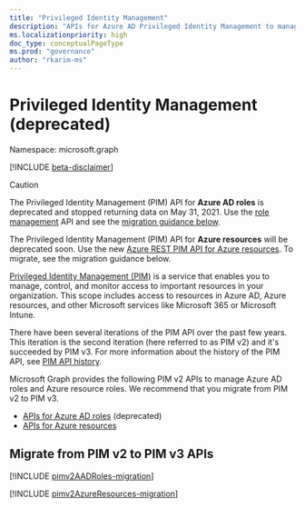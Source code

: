 ```yaml
---
title: "Privileged Identity Management"
description: "APIs for Azure AD Privileged Identity Management to manage Azure Active Directory roles and Azure resource roles."
ms.localizationpriority: high
doc_type: conceptualPageType
ms.prod: "governance"
author: "rkarim-ms"
---
```


# Privileged Identity Management (deprecated)

Namespace: microsoft.graph

[!INCLUDE [beta-disclaimer](../../includes/beta-disclaimer.md)]

>[!CAUTION]
>The Privileged Identity Management (PIM) API for **Azure AD roles** is deprecated and stopped returning data on May 31, 2021. Use the [role management](/graph/api/resources/rolemanagement?view=graph-rest-beta&preserve-view=true) API and see the [migration guidance below](#migrate-from-pim-v2-to-pim-v3-apis).
>
>The Privileged Identity Management (PIM) API for **Azure resources** will be deprecated soon. Use the new [Azure REST PIM API for Azure resources](/rest/api/authorization/role-eligibility-schedule-requests). To migrate, see the migration guidance below.

[Privileged Identity Management (PIM)](/azure/active-directory/privileged-identity-management/pim-configure) is a service that enables you to manage, control, and monitor access to important resources in your organization. This scope includes access to resources in Azure AD, Azure resources, and other Microsoft services like Microsoft 365 or Microsoft Intune.

There have been several iterations of the PIM API over the past few years. This iteration is the second iteration (here referred to as PIM v2) and it's succeeded by PIM v3. For more information about the history of the PIM API, see [PIM API history](/azure/active-directory/privileged-identity-management/pim-apis#pim-api-history).

Microsoft Graph provides the following PIM v2 APIs to manage Azure AD roles and Azure resource roles. We recommend that you migrate from PIM v2 to PIM v3.

- [APIs for Azure AD roles](privilegedidentitymanagement-directory.md) (deprecated)
- [APIs for Azure resources](privilegedidentitymanagement-resources.md)

## Migrate from PIM v2 to PIM v3 APIs

[!INCLUDE [pimv2AADRoles-migration](../../includes/pimv2AADRoles-migration.md)]

[!INCLUDE [pimv2AzureResources-migration](../../includes/pimv2AzureResources-migration.md)]

<!-- uuid: 8fcb5dbc-d5aa-4681-8e31-b001d5168d79
2015-10-25 14:57:30 UTC -->
<!--
{
  "type": "#page.annotation",
  "description": "Service root",
  "keywords": "",
  "section": "documentation",
  "tocPath": "",
  "suppressions": []
}
-->
